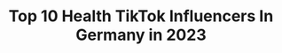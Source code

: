 ---
title: Top 10 Health TikTok Influencers In Germany in 2023
description: >-
  Find top health TikTok influencers in Germany in 2023. Most popular hashtags: #fyp #foryou #funny #healthy.
platform: TikTok
hits: 121
text_top: Analyze the best TikTok influencers on inBeat.
text_bottom: Our platform holds 121 TikTok influencers like this in Germany for you to contact.
profiles:
  - username: "itsrolislife"
    fullname: >-
      🖤 Roli 🖤
    bio: >-
      🔆Bodypositivity & Mental Health🔆 Insta: Itsrolislife
    location: "Germany"
    followers: 42300
    engagement: 2110
    commentsToLikes: 0.037030
    id: ckc8wzak6klnv0j23682uhlid
    verified: false
    hashtags: "#act, #fy, #fyp, #dyp"
  - username: "explosivestreetworkout"
    fullname: >-
      🔥Damyanov🔥
    bio: >-
      NO EXCUSES Healthy Coach / Personal Trainer Ninja Warrior 2019-2020 🌪🤸🏼‍♀️
    location: "Germany"
    followers: 6274
    engagement: 1285
    commentsToLikes: 0.041766
    id: ck9c7pidks6ey0j78c6qweuav
    verified: false
    hashtags: "#trainingvideo, #training, #fit, #trainingmotivation"
  - username: "goran.j74"
    fullname: >-
      GJ_24/7 
    bio: >-
      Age:46 💪🏽 Age is just a number 😎 Health coach🥦 Trainer 🏋🏽‍♂️
    location: "Germany"
    followers: 10400
    engagement: 1226
    commentsToLikes: 0.068991
    id: ck9c2pwlcpaot0j78hvonwq4g
    verified: false
    hashtags: "#laughingtime, #training, #motivation, #explosiveworkout"
  - username: "esra.elbasan"
    fullname: >-
      Esra.Elbasan
    bio: >-
      Heal from inside👁 Healthy vegan life Inspo Natural Skin care 🌱🌞🪐💗✨🍀
    location: "Germany"
    followers: 8163
    engagement: 653
    commentsToLikes: 0.045128
    id: ck80oqloojaw60j782kr35l53
    verified: false
    hashtags: "#detox, #spirituality, #healthyvegan, #reinehaut"
  - username: "doctimo"
    fullname: >-
      Timo
    bio: >-
      Travel addict ✈️ Kiteboarding instructor 🏄 Health and Nature 🌿
    location: "Germany"
    followers: 4760
    engagement: 598
    commentsToLikes: 0.005789
    id: ck9dtqa5ed5wg0j78k5zjct8g
    verified: false
    hashtags: "#srilanka, #surfing, #kitesurfing, #summer"
  - username: "ichschaffedasdiesmal"
    fullname: >-
      verpeilthochendless
    bio: >-
      💛
    location: "Germany"
    followers: 46200
    engagement: 1954
    commentsToLikes: 0.013040
    id: cka0gu1a764e40i78p1p38hkv
    verified: false
    hashtags: "#rezept, #kochen, #healthy, #apfel"
  - username: "drishtiarti"
    fullname: >-
      drishtiarti
    bio: >-
      Life is beautiful so enjoy every moment #drishtilv I Lv give smile 2 anotherface
    location: "Germany"
    followers: 471500
    engagement: 811
    commentsToLikes: 0.127291
    id: cka0io6jlejv20i787wr3byyr
    verified: false
    hashtags: "#tiktok, #foru, #trending, #fyp"
  - username: "healthiswealth_"
    fullname: >-
      What I eat in the day!
    bio: >-
      Daily Foodiarys🤍|| Recipes👩🏼‍🍳 ————————————————- “Turn the pain into power.”
    location: "Germany"
    followers: 16600
    engagement: 1601
    commentsToLikes: 0.003308
    id: cka84qhnwuvap0i78ed6ufr47
    verified: false
    hashtags: "#healthyfood, #foodinspo, #healthy, #foryou"
  - username: "luca.vss"
    fullname: >-
      Luca Voß
    bio: >-
      Instagram: luca.vss Inquires: voss.luca14@gmail.com
    location: "Germany"
    followers: 12500
    engagement: 482
    commentsToLikes: 0.059220
    id: ckbqdwgkozuv30j23ej39xkqn
    verified: false
    hashtags: "#sixpack, #stayfit, #stayhome, #viral"
  - username: "farnooshebr"
    fullname: >-
      Farnoosh
    bio: >-
      
    location: "Germany"
    followers: 5120
    engagement: 429
    commentsToLikes: 0.022967
    id: ckb9fnbkp43cr0j23ts2w93tq
    verified: false
    hashtags: "#workout, #fitness, #gymshark, #abs"
---